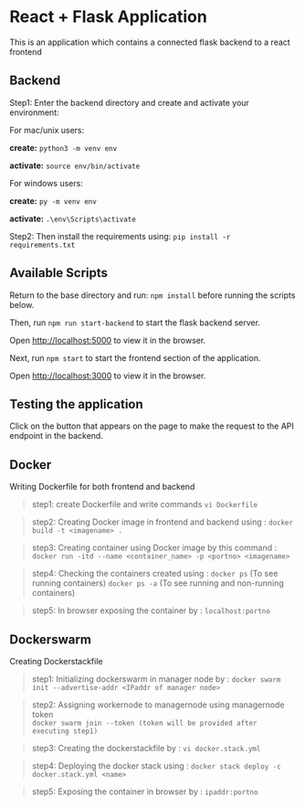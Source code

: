 # React + Flask Application

This is an application which contains a connected flask backend to a react frontend

## Backend
Step1: Enter the backend directory and create and activate your environment:

For mac/unix users: 

**create:** ```python3 -m venv env```

**activate:** `source env/bin/activate`

For windows users: 

**create:** `py -m venv env`

**activate:** `.\env\Scripts\activate`


Step2: Then install the requirements using:
`pip install -r requirements.txt`

## Available Scripts

Return to the base directory and run: `npm install` before running the scripts below.

Then, run `npm run start-backend` to start the flask backend server.

Open [http://localhost:5000](http://localhost:5000) to view it in the browser.

Next, run `npm start` to start the frontend section of the application.

Open [http://localhost:3000](http://localhost:3000) to view it in the browser.

## Testing the application
Click on the button that appears on the page to make the request to the API endpoint in the backend. 

## Docker
Writing Dockerfile for both frontend and backend 
>step1: create Dockerfile and write commands
`vi Dockerfile`

>step2: Creating Docker image in frontend and backend using :
`docker build -t <imagename> . `

>step3: Creating container using Docker image by this command :
`docker run -itd --name <container_name> -p <portno> <imagename>`

>step4: Checking the containers created using :
`docker ps` (To see running containers)
`docker ps -a` (To see running and non-running containers)

>step5: In browser exposing the container by :
>`localhost:portno`

## Dockerswarm
Creating Dockerstackfile
>step1: Initializing dockerswarm in manager node by :
>`docker swarm init --advertise-addr <IPaddr of manager node>`

>step2: Assigning workernode to managernode using managernode token  
>`docker swarm join --token (token will be provided after executing step1)`

>step3: Creating the dockerstackfile by :
>`vi docker.stack.yml` 

>step4: Deploying the docker stack using :
>`docker stack deploy -c docker.stack.yml <name>`

>step5: Exposing the container in browser by :
>`ipaddr:portno`
